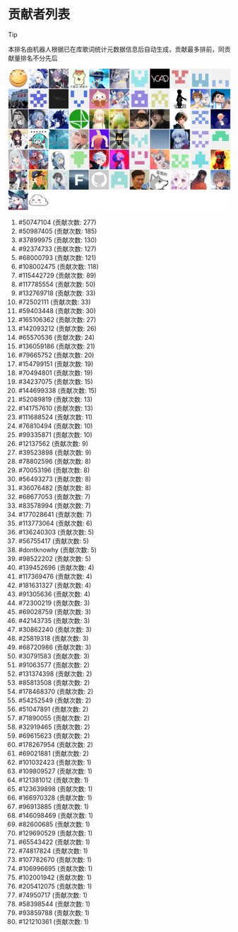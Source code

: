 # 贡献者列表

> [!TIP]
> 本排名由机器人根据已在库歌词统计元数据信息后自动生成，贡献最多排前，同贡献量排名不分先后

![贡献者头像画廊](./CONTRIBUTORS.svg)

1. #50747104 (贡献次数: 277)
2. #50987405 (贡献次数: 185)
3. #37899975 (贡献次数: 130)
4. #92374733 (贡献次数: 127)
5. #68000793 (贡献次数: 121)
6. #108002475 (贡献次数: 118)
7. #115442729 (贡献次数: 89)
8. #117785554 (贡献次数: 50)
9. #132769718 (贡献次数: 33)
10. #72502111 (贡献次数: 33)
11. #59403448 (贡献次数: 30)
12. #165106362 (贡献次数: 27)
13. #142093212 (贡献次数: 26)
14. #65570536 (贡献次数: 24)
15. #136059186 (贡献次数: 21)
16. #79665752 (贡献次数: 20)
17. #154799151 (贡献次数: 19)
18. #70494801 (贡献次数: 19)
19. #34237075 (贡献次数: 15)
20. #144699338 (贡献次数: 15)
21. #52089819 (贡献次数: 13)
22. #141757610 (贡献次数: 13)
23. #111688524 (贡献次数: 11)
24. #76810494 (贡献次数: 10)
25. #99335871 (贡献次数: 10)
26. #12137562 (贡献次数: 9)
27. #39523898 (贡献次数: 9)
28. #78802596 (贡献次数: 8)
29. #70053196 (贡献次数: 8)
30. #56493273 (贡献次数: 8)
31. #36076482 (贡献次数: 8)
32. #68677053 (贡献次数: 7)
33. #83578994 (贡献次数: 7)
34. #177028641 (贡献次数: 7)
35. #113773064 (贡献次数: 6)
36. #136240303 (贡献次数: 5)
37. #56755417 (贡献次数: 5)
38. #dontknowhy (贡献次数: 5)
39. #98522202 (贡献次数: 5)
40. #139452696 (贡献次数: 4)
41. #117369476 (贡献次数: 4)
42. #181631327 (贡献次数: 4)
43. #91305636 (贡献次数: 4)
44. #72300219 (贡献次数: 3)
45. #69028759 (贡献次数: 3)
46. #42143735 (贡献次数: 3)
47. #30862240 (贡献次数: 3)
48. #25819318 (贡献次数: 3)
49. #68720986 (贡献次数: 3)
50. #30791583 (贡献次数: 3)
51. #91063577 (贡献次数: 2)
52. #131374398 (贡献次数: 2)
53. #85813508 (贡献次数: 2)
54. #178468370 (贡献次数: 2)
55. #54252549 (贡献次数: 2)
56. #51047891 (贡献次数: 2)
57. #71890055 (贡献次数: 2)
58. #32919465 (贡献次数: 2)
59. #69615623 (贡献次数: 2)
60. #178267954 (贡献次数: 2)
61. #69021881 (贡献次数: 2)
62. #101032423 (贡献次数: 1)
63. #109809527 (贡献次数: 1)
64. #121381012 (贡献次数: 1)
65. #123639898 (贡献次数: 1)
66. #166970328 (贡献次数: 1)
67. #96913885 (贡献次数: 1)
68. #146098469 (贡献次数: 1)
69. #82600685 (贡献次数: 1)
70. #129690529 (贡献次数: 1)
71. #65543422 (贡献次数: 1)
72. #74817824 (贡献次数: 1)
73. #107782670 (贡献次数: 1)
74. #106996695 (贡献次数: 1)
75. #102001942 (贡献次数: 1)
76. #205412075 (贡献次数: 1)
77. #74950717 (贡献次数: 1)
78. #58398544 (贡献次数: 1)
79. #93859788 (贡献次数: 1)
80. #121210361 (贡献次数: 1)
